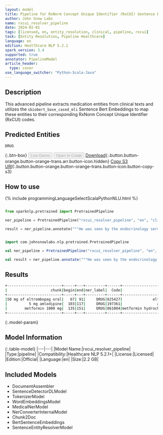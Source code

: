 ```yaml
---
layout: model
title: Pipeline for RxNorm Concept Unique Identifier (RxCUI) Sentence Entity Resolver
author: John Snow Labs
name: rxcui_resolver_pipeline
date: 2024-02-01
tags: [licensed, en, entity_resolution, clinical, pipeline, rxcui]
task: [Entity Resolution, Pipeline Healthcare]
language: en
edition: Healthcare NLP 5.2.1
spark_version: 3.4
supported: true
annotator: PipelineModel
article_header:
  type: cover
use_language_switcher: "Python-Scala-Java"
---
```


## Description

This advanced pipeline extracts medication entities from clinical texts and utilizes the `sbiobert_base_cased_mli` Sentence Bert Embeddings to map these entities to their corresponding RxNorm Concept Unique Identifier (RxCUI) codes.

## Predicted Entities

`DRUG`

{:.btn-box}
<button class="button button-orange" disabled>Live Demo</button>
<button class="button button-orange" disabled>Open in Colab</button>
[Download](https://s3.amazonaws.com/auxdata.johnsnowlabs.com/clinical/models/rxcui_resolver_pipeline_en_5.2.1_3.4_1706796279531.zip){:.button.button-orange.button-orange-trans.arr.button-icon.hidden}
[Copy S3 URI](s3://auxdata.johnsnowlabs.com/clinical/models/rxcui_resolver_pipeline_en_5.2.1_3.4_1706796279531.zip){:.button.button-orange.button-orange-trans.button-icon.button-copy-s3}

## How to use



<div class="tabs-box" markdown="1">
{% include programmingLanguageSelectScalaPythonNLU.html %}
  
```python

from sparknlp.pretrained import PretrainedPipeline

ner_pipeline = PretrainedPipeline("rxcui_resolver_pipeline", "en", "clinical/models")

result = ner_pipeline.annotate("""He was seen by the endocrinology service and she was discharged on 50 mg of eltrombopag oral at night, 5 mg amlodipine with meals, and metformin 1000 mg two times a day.""")

```
```scala

import com.johnsnowlabs.nlp.pretrained.PretrainedPipeline

val ner_pipeline = PretrainedPipeline("rxcui_resolver_pipeline", "en", "clinical/models")

val result = ner_pipeline.annotate("""He was seen by the endocrinology service and she was discharged on 50 mg of eltrombopag oral at night, 5 mg amlodipine with meals, and metformin 1000 mg two times a day.""")

```
</div>

## Results

```bash
+-------------------------+-----+---+---------+------+-------------------------------------------+------------------------------------------------------------+------------------------------------------------------------+
|                    chunk|begin|end|ner_label|  Code|                                description|                                                 resolutions|                                                   all_codes|
+-------------------------+-----+---+---------+------+-------------------------------------------+------------------------------------------------------------+------------------------------------------------------------+
|50 mg of eltrombopag oral|   67| 91|     DRUG|825427|              eltrombopag 50 MG Oral Tablet|eltrombopag 50 MG Oral Tablet:::alpelisib 50 MG Oral Tabl...|825427:::2169316:::2049111:::1804806:::1940374:::1597587:...|
|          5 mg amlodipine|  103|117|     DRUG|197361|                amlodipine 5 MG Oral Tablet|amlodipine 5 MG Oral Tablet:::levamlodipine 5 MG Oral Tab...|197361:::2377371:::387013:::212549:::311354:::2377373:::4...|
|        metformin 1000 mg|  135|151|     DRUG|861004|metformin hydrochloride 1000 MG Oral Tablet|metformin hydrochloride 1000 MG Oral Tablet:::cefepime 10...|861004:::1665093:::1791593:::311625:::1665050:::1722919::...|
+-------------------------+-----+---+---------+------+-------------------------------------------+------------------------------------------------------------+------------------------------------------------------------+
```

{:.model-param}
## Model Information

{:.table-model}
|---|---|
|Model Name:|rxcui_resolver_pipeline|
|Type:|pipeline|
|Compatibility:|Healthcare NLP 5.2.1+|
|License:|Licensed|
|Edition:|Official|
|Language:|en|
|Size:|2.2 GB|

## Included Models

- DocumentAssembler
- SentenceDetectorDLModel
- TokenizerModel
- WordEmbeddingsModel
- MedicalNerModel
- NerConverterInternalModel
- Chunk2Doc
- BertSentenceEmbeddings
- SentenceEntityResolverModel
